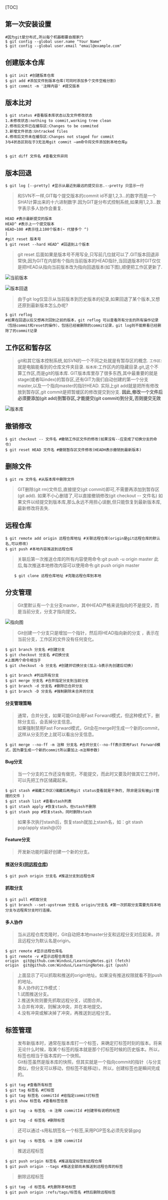 [TOC]
## 第一次安装设置
```
#因为git是分布式,所以每个机器都要自报家门
$ git config --global user.name "Your Name"
$ git config --global user.email "email@example.com"
```

## 创建版本仓库
```
$ git init #创建版本仓库  
$ git add #添加文件到版本仓库(可同时添加多个文件空格分割)
$ git commit -m '注释内容' #提交版本  
```

## 版本比对
```
$ git status #查看版本库状态以及文件修改状态
1.未修改状态:nothing to commit,working tree clean
2.修改后文件已在缓存区:Changes to be commited
3.新增文件状态:Untracked files
4.修改后文件未在缓存区:Changes not staged for commit
3与4状态区别在于3无法用git commit –am命令将文件添加到本地仓库µ


$ git diff 文件名 #查看文件异同
```

## 版本回退
```
$ git log [--pretty] #显示从最近到最远的提交日志.--pretty 只显示一行
```
> 和SVN不一样,GIT每个提交版本的commit id不是1,2,3...的数字而是一个SHA1计算出来的十六进制数字.因为GIT是分布式控制系统,如果用1,2,3...数字表示多人协作会重复.

```
HEAD #表示最新提交的版本
HEAD^ #表示上一个提交版本
HEAD~100 #表示往上100个版本(~ 代替多个 ^)
|
#git reset 版本号
$ git reset --hard HEAD^ #回退到上个版本
```

> git reset 后面如果是版本号不用写全,只写前几位就可以了.GIT版本回退非常快,因为GIT在内部有个指向当前版本的HEAD指针,当回退版本时GIT仅仅是把HEAD从指向当前版本改为指向回退版本(如下图),顺便把工作区更新了.

![当前版本](img/QQ20171117-112922@2x.png)

![版本回退](img/QQ20171117-112940@2x.png)

> 由于git log仅显示从当前版本到历史版本的纪录,如果回退了某个版本,又想还原到最新版本怎么办呢?

```
$ git reflog 
#如果在回退以后又想再次回到之前的版本，git reflog 可以查看所有分支的所有操作记录（包括commit和reset的操作），包括已经被删除的commit记录，git log则不能察看已经删除了的commit记录
```

## 工作区和暂存区
> git和其它版本控制系统,如SVN的一个不同之处就是有暂存区的概念.
`工作区`:就是电脑能看到的仓库文件夹目录.
`版本库`:工作区内的隐藏目录.git,这个不算工作区,而是git的版本库.
GIT版本库里存了很多东西,其中最重要的就是stage(或者叫index)的暂存区,还有GIT为我们自动创建的第一个分支master,以及一个指向master的指针HEAD.
实际上git add就是把所有修改放到暂存区,git commit是把暂缓区的修改提交到分支.
**因此,修改一个文件后必须要添加(git add)到暂存区,才能提交(git commit)到分支,否则提交无效**

![版本库](img/QQ20171117-115013@2x.png)
## 撤销修改
```
$ git checkout -- 文件名 #撤销工作区文件的修改(如果没有--应变成了切换分支的命令)
$ git reset HEAD 文件名 #撤销暂存区文件修改(HEADH表示撤销到最新版本)
```

## 删除文件
```
$ git rm 文件名 #从版本库中删除文件
```
> GIT删除(git rm)文件后,直接提交(git commit)即可,不需要再添加到暂存区(git add).
> 如果不小心删错了,可以直接撤销修改(git checkout -- 文件名)
> 如果文件以经提交到版本库,那么永远不用担心误删,但只能恢复到最新版本库,最新修改将丢失.

## 远程仓库<a name="h2_remote_orgin"></a>
```
$ git remote add origin 远程仓库地址 #关联远程仓库(origin是git远程仓库的默认名,可以修改)
$ git push #本地内容推送到远程仓库
```
> 关联后第一次推送仓库的所有内容使用命令:git push -u origin master
> 此后,每次推送本地修改内容可以使用命令:git push origin master

```
	$ git clone 远程仓库地址 #克隆远程仓库到本地
```

## 分支管理
> Git里默认有一个主分支master，其中HEAD严格来说指向的不是提交，而是当前分支，分支才指向提交。  

![指向图](img/QQ20171118223701.png)
> Git创建一个分支只是增加一个指针，然后将HEAD指向新的分支 ，表示在当前分支，工作区的文件没有任何变化。  

```
$ git branch 分支名 #创建分支
$ git checkout 分支名 #切换分支
#上面两个命令相当于
$ git checkout -b 分支名 #创建并切换分支(加上-b表示先创建后切换)

$ git branch #列出所有分支
$ git merge 分支名 #合并指定分支到当前分支
$ git branch -d 分支名 #删除已合并分支
$ git branch -D 分支名 #强制删除未合并的分支
```
#### 分支管理策略
> 通常，合并分支，如果可能Git会用Fast Forward模式，但这种模式下，删除分支后，会丢掉分支信息。  
如果强制禁用Fast Forward模式，Git会在merge时生成一个新的commit，这样从分支历史上就可以看出分支信息。

```
$ git merge --no-ff -m 注释 分支名 #合并分支(--no-ff表示禁用Fast Forward模式，因为要生成一个新的commit所以要加上-m注释参数)
```
#### Bug分支
> 当一个分支的工作还没有做完，不能提交，而此时又要及时做其它工作时，可以先把工作区储藏起来。

```
$ git stash #储藏工作区(储藏后再用git status查看就是干净的, 除非是没有被git管理的文件 )
$ git stash list #查看stash列表
$ git stash apply #恢复stash，但stash不删除
$ git stash pop #恢复stash，同时删除stash
```
> 如果多次执行stash后，恢复stash就加上stash名，如：git stash pop/apply stash@{0}

#### Feature分支
> 开发新功能时最好创建一个新的分支。

#### 推送分支(<a href="#h2_remote_orgin">同远程仓库</a>)
```
$ git push origin 分支名 #推送分支到远程仓库
```
#### 抓取分支
```
$ git pull #抓取分支
$ git branch --set-upstream 分支名 origin/分支名 #第一次抓取分支需要先将本地分支与远程库分支时行连接。
```
#### 多人协作
> 当从远程仓库克隆时，Git自动把本地master分支和远程分支对应起来。并且远程分为默认名是origin。

```
$ git remote #显示远程仓库名
$ git remote -v #显示远程仓库信息
origin  git@github.com:WindusL/LearningNotes.git (fetch)
origin  git@github.com:WindusL/LearningNotes.git (push)
```
> 上面显示了可以抓取和推送的origin地址。如果没有推送权限就看不到push的地址。  
多人协作的工作模式：  
1.试图推送分支。  
2.推送失败则要先抓取远程分支，试图合并。  
3.合并有冲突，则解决冲突，并在本地提交。  
4.没有冲突或解决掉了冲突，再推送到远程分支。

## 标签管理
> 发布新版本时，通常在版本库打一个标签，来确定打标签时刻的版本。将来无论什么时候，取某个标签的版本就是那个打标签时候的历史版本。所以，标签也相当于版本库的一个快照。  
Git标签虽然是版本库的快照，但其实就是一个指向commit的指针（与分支类似，但分支可以移动，但标签不能移动）。所以，创建标签也是瞬间完成的。

```
$ git tag #查看所有标签
$ git tag 标签名 #打标签
$ git tag 标签名 commitId #给指定commit打标签
$ gti show 标签名 #查看标签信息

$ git tag -a 标签名 -m 注释 commitId #创建带有说明的标签

$ git tag -d 标签名 #删除标签
```
> 还可以通过-s用私钥签名一个标签,采用PGP签名必须先安装gpg

```
$ git tag -s 标签名 -m 注释 commitId
```
> 推送远程标签

```
$ git push origin 标签名 #推送指定标签到远程仓库
$ git push origin --tags #推送全部尚未推送到远程仓库的标签
```
> 删除远程标签

```
$ git tag -d 标签名 #先删除本地标签
$ git push origin :refs/tags/标签名 #然后删除远程标签
```


